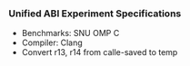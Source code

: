 ### Unified ABI Experiment Specifications

* Benchmarks: SNU OMP C
* Compiler: Clang
* Convert r13, r14 from calle-saved to temp
